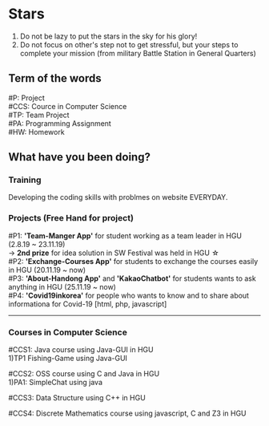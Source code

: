 # Stars

1) Do not be lazy to put the stars in the sky for his glory!
2) Do not focus on other's step not to get stressful, but your steps to complete your mission (from military Battle Station in General Quarters)

## Term of the words

#P: Project <br>
#CCS: Cource in Computer Science <br>
#TP: Team Project <br>
#PA: Programming Assignment <br>
#HW: Homework <br>


## What have you been doing?


### Training

Developing the coding skills with problmes on website EVERYDAY.


### Projects (Free Hand for project)

#P1: __'Team-Manger App'__ for student working as a team leader in HGU (2.8.19 ~ 23.11.19)<br> 
→ __2nd prize__ for idea solution in SW Festival was held in HGU ☆ <br>
#P2: __'Exchange-Courses App'__ for students to exchange the courses easily in HGU (20.11.19 ~ now) <br>
#P3: __'About-Handong App'__ and __'KakaoChatbot'__ for students wants to ask anything in HGU (25.11.19 ~ now) <br>
#P4: __'Covid19inkorea'__ for people who wants to know and to share about informationa for Covid-19 [html, php, javascript]<br>

---
### Courses in Computer Science

#CCS1: Java course using Java-GUI in HGU<br>
1)TP1 Fishing-Game using Java-GUI

#CCS2: OSS course using C and Java in HGU<br>
1)PA1: SimpleChat using java

#CCS3: Data Structure using C++ in HGU <br>

#CCS4: Discrete Mathematics course using javascript, C and Z3 in HGU <br>

